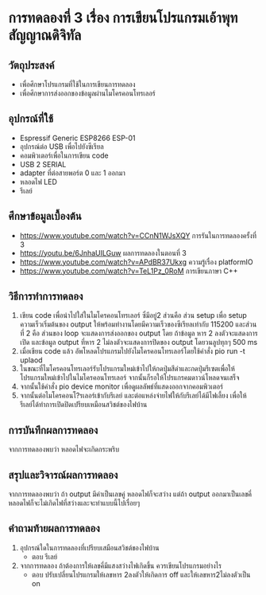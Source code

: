 # การทดลองที่ 3 เรื่อง การเขียนโปรแกรมเอ้าพุทสัญญาณดิจิทัล
 ## วัตถุประสงค์
 - เพื่อศึกษาโปรแกรมที่ใช้ในการเขียนการทดลอง
 - เพื่อศึกษาการส่งออกของข้อมูลผ่านไมโครคอนโทรเลอร์

 ## อุปกรณ์ที่ใช้
 - Espressif Generic ESP8266 ESP-01
 - อุปกรณ์ต่อ USB เพื่อไปยังซีเรียล
 - คอมพิวเตอร์เพื่อในการเขียน code 
 - USB 2 SERIAL
 - adapter ที่ต่อสายพอร์ต 0 และ 1 ออกมา
 - หลอดไฟ LED
 - รีเลย์
 ## ศึกษาข้อมูลเบื้องต้น 
 - https://www.youtube.com/watch?v=CCnN1WJsXQY การรันในการทดลองครั้งที่ 3
 - https://youtu.be/6JnhaUILGuw ผลการทดลองในตอนที่ 3
 - https://www.youtube.com/watch?v=APdBR37Ukxg ความรู้เรื่อง platformIO
 - https://www.youtube.com/watch?v=TeL1Pz_0RoM การเขียนภาษา C++

 ## วิธีการทำการทดลอง

 1) เขียน code เพื่อนำไปใส่ในไมโครคอนโทรเลอร์ ซึ่มีอยู่2 ส่วนคือ ส่วน setup เพื่อ setup ความเร็วเริ่มต้นของ output ให้พร้อมทำงานโดยมีความเร็วของซีเรียลเท่ากับ 115200 และส่วนที่ 2 คือ ส่วนของ loop จะแสดงการส่งออกของ output โดย ถ้าข้อมูล หาร 2 ลงตัวจะแสดงการเปิด และข้อมูล output ที่หาร 2 ไม่ลงตัวจะแสดงการปิดของ output โดยวนลูปทุกๆ 500 ms 
 2) เมื่อเขียน code แล้ว อัพโหลดโปรแกรมไปยังไมโครคอนโทรเลอร์โดยใช้คำสั่ง pio run -t uplaod
 3) ในขณะที่ไมโครคอนโทรเลอร์รับโปรแกรมใหม่เข้าไปให้กดปุ่มสีดำและกดปุ่มรีเซตเพื่อให้โปรแกรมใหม่เข้าไปในไมโครคอนโทรเลอร์ จากนั้นก็รอให้โปรแกรคมดาวน์โหลดจนเสร็จ 
 4) จากนั้นใช้คำสั่ง pio device monitor เพื่อดูผลลัพธ์ที่แสดงออกจากคอมพิวเตอร์ 
 5) จากนั้นต่อไมโครคอนโ?รเลอร์เข้ากับรีเลย์ และต่อแหล่งจ่ายไฟให้กับรีเลย์ได้มีไฟเลี้ยง เพื่อให้รีเลย์ได้ทำการเปิดปิดเปรียบเหมือนสวิชต์ของไฟบ้าน 
 ## การบันทึกผลการทดลอง 
  จากการทดลองพบว่า หลอดไฟจะเกิดกระพริบ
 ## สรุปและวิจารณ์ผลการทดลอง
  จากการทดลองพบว่า ถ้า output มีค่าเป็นเลขคู่ หลอดไฟก็จะสว่าง แต่ถ้า output ออกมาเป็นเลขคี่ หลอดไฟก็จะไม่เกิดไฟที่สว่างและจะทำแบบนี้ไปเรื่อยๆ 
 ## คำถามท้ายผลการทดลอง

 1) อุปกรณ์ใดในการทดลองที่เปรียบเสมือนสวิชต์ของไฟบ้าน
    - ตอบ รีเลย์
 2) จากการทดลอง ถ้าต้องการให้เลขคี่มีแสงสว่างไฟเกิดขึ้น ควรเขียนโปรแกรมอย่างไร
    - ตอบ ปรับเปลี่ยนโปรแกรมให้เลขหาร 2ลงตัวให้เกิดการ off และให้เลขหาร2ไม่ลงตัวเป็น on

